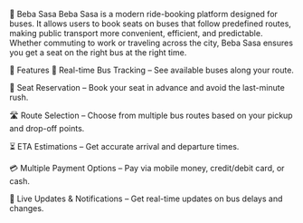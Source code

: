 🚌 Beba Sasa
Beba Sasa is a modern ride-booking platform designed for buses. It allows users to book seats on buses that follow predefined routes, making public transport more convenient, efficient, and predictable. Whether commuting to work or traveling across the city, Beba Sasa ensures you get a seat on the right bus at the right time.

🚀 Features
📍 Real-time Bus Tracking – See available buses along your route.

🎫 Seat Reservation – Book your seat in advance and avoid the last-minute rush.

🛣️ Route Selection – Choose from multiple bus routes based on your pickup and drop-off points.

⏳ ETA Estimations – Get accurate arrival and departure times.

💳 Multiple Payment Options – Pay via mobile money, credit/debit card, or cash.

🛑 Live Updates & Notifications – Get real-time updates on bus delays and changes.
